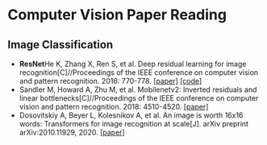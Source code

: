 # Computer Vision Paper Reading
## Image Classification
* **ResNet**He K, Zhang X, Ren S, et al. Deep residual learning for image recognition[C]//Proceedings of the IEEE conference on computer vision and pattern recognition. 2016: 770-778. [[paper]](https://openaccess.thecvf.com/content_cvpr_2016/papers/He_Deep_Residual_Learning_CVPR_2016_paper.pdf) [[code]](https://github.com/KaimingHe/deep-residual-networks)
* Sandler M, Howard A, Zhu M, et al. Mobilenetv2: Inverted residuals and linear bottlenecks[C]//Proceedings of the IEEE conference on computer vision and pattern recognition. 2018: 4510-4520. [[paper]](https://openaccess.thecvf.com/content_cvpr_2018/papers/Sandler_MobileNetV2_Inverted_Residuals_CVPR_2018_paper.pdf)
* Dosovitskiy A, Beyer L, Kolesnikov A, et al. An image is worth 16x16 words: Transformers for image recognition at scale[J]. arXiv preprint arXiv:2010.11929, 2020. [[paper]](https://arxiv.org/pdf/2010.11929/1000)
